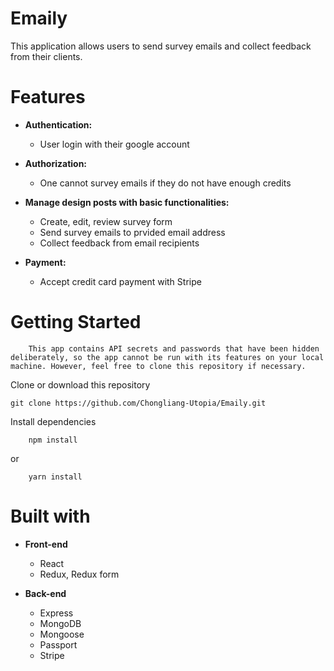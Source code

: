 # Emaily
This application allows users to send survey emails and collect feedback from their clients.
# Features

- **Authentication:**
  - User login with their google account

- **Authorization:**
  - One cannot survey emails if they do not have enough credits

- **Manage design posts with basic functionalities:**
  - Create, edit, review survey form
  - Send survey emails to prvided email address
  - Collect feedback from email recipients

- **Payment:**
  - Accept credit card payment with Stripe
  
# Getting Started
```
    This app contains API secrets and passwords that have been hidden deliberately, so the app cannot be run with its features on your local machine. However, feel free to clone this repository if necessary.
```
Clone or download this repository
```
git clone https://github.com/Chongliang-Utopia/Emaily.git
```

Install dependencies
```
    npm install
```
or
```
    yarn install
```   
# Built with
- **Front-end**
  - React
  - Redux, Redux form

- **Back-end**
  - Express
  - MongoDB
  - Mongoose
  - Passport
  - Stripe
